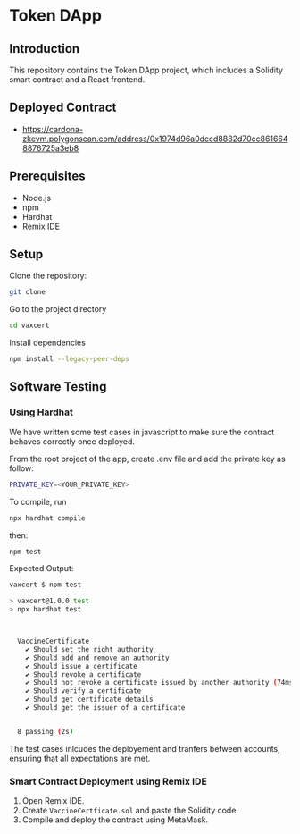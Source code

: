 
# Token DApp

## Introduction

This repository contains the Token DApp project, which includes a Solidity smart contract and a React frontend.

## Deployed Contract

- <https://cardona-zkevm.polygonscan.com/address/0x1974d96a0dccd8882d70cc8616648876725a3eb8>

## Prerequisites

- Node.js
- npm
- Hardhat
- Remix IDE

## Setup

Clone the repository:

```sh
git clone
```

Go to the project directory

```sh
cd vaxcert
```

Install dependencies

```sh
npm install --legacy-peer-deps
```

## Software Testing

### Using Hardhat

We have written some test cases in javascript to make sure the contract behaves correctly once deployed.

From the root project of the app, create .env file and add the private key as follow:

```sh
PRIVATE_KEY=<YOUR_PRIVATE_KEY>
```

To compile, run

```sh
npx hardhat compile
```

then:

```sh
npm test
```

Expected Output:

```sh
vaxcert $ npm test

> vaxcert@1.0.0 test
> npx hardhat test



  VaccineCertificate
    ✔ Should set the right authority
    ✔ Should add and remove an authority
    ✔ Should issue a certificate
    ✔ Should revoke a certificate
    ✔ Should not revoke a certificate issued by another authority (74ms)
    ✔ Should verify a certificate
    ✔ Should get certificate details
    ✔ Should get the issuer of a certificate


  8 passing (2s)
```

The test cases inlcudes the deployement and tranfers between accounts, ensuring that all expectations are met.

### Smart Contract Deployment using Remix IDE

1. Open Remix IDE.
2. Create `VaccineCertficate.sol` and paste the Solidity code.
3. Compile and deploy the contract using MetaMask.
